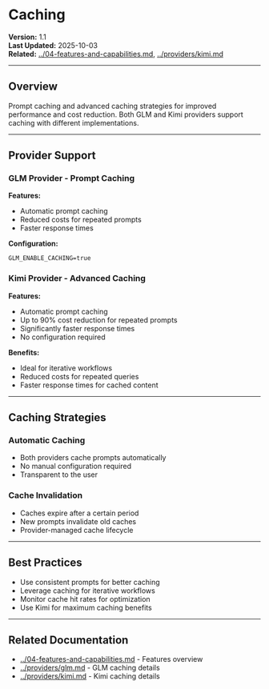 # Caching

**Version:** 1.1  
**Last Updated:** 2025-10-03  
**Related:** [../04-features-and-capabilities.md](../04-features-and-capabilities.md), [../providers/kimi.md](../providers/kimi.md)

---

## Overview

Prompt caching and advanced caching strategies for improved performance and cost reduction. Both GLM and Kimi providers support caching with different implementations.

---

## Provider Support

### GLM Provider - Prompt Caching

**Features:**
- Automatic prompt caching
- Reduced costs for repeated prompts
- Faster response times

**Configuration:**
```env
GLM_ENABLE_CACHING=true
```

### Kimi Provider - Advanced Caching

**Features:**
- Automatic prompt caching
- Up to 90% cost reduction for repeated prompts
- Significantly faster response times
- No configuration required

**Benefits:**
- Ideal for iterative workflows
- Reduced costs for repeated queries
- Faster response times for cached content

---

## Caching Strategies

### Automatic Caching
- Both providers cache prompts automatically
- No manual configuration required
- Transparent to the user

### Cache Invalidation
- Caches expire after a certain period
- New prompts invalidate old caches
- Provider-managed cache lifecycle

---

## Best Practices

- Use consistent prompts for better caching
- Leverage caching for iterative workflows
- Monitor cache hit rates for optimization
- Use Kimi for maximum caching benefits

---

## Related Documentation

- [../04-features-and-capabilities.md](../04-features-and-capabilities.md) - Features overview
- [../providers/glm.md](../providers/glm.md) - GLM caching details
- [../providers/kimi.md](../providers/kimi.md) - Kimi caching details

